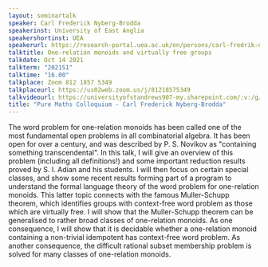 ```yaml
---
layout: seminartalk
speaker: Carl Frederick Nyberg-Brodda
speakerinst: University of East Anglia
speakershortinst: UEA
speakerurl: https://research-portal.uea.ac.uk/en/persons/carl-fredrik-nyberg-brodda
talktitle: One-relation monoids and virtually free groups
talkdate: Oct 14 2021
talkterm: "2021S1"
talktime: "16.00"
talkplace: Zoom 812 1857 5349
talkplaceurl: https://us02web.zoom.us/j/81218575349
talkvideourl: https://universityofstandrews907-my.sharepoint.com/:v:/g/personal/lst6_st-andrews_ac_uk/EVuKvdJY4ClKv3CnsA0FW4kBGnNH9AYp7KGLCOPow0N1fQ?e=GOhz7o
title: "Pure Maths Colloquium - Carl Frederick Nyberg-Brodda"
---
```


The word problem for one-relation monoids has been called one of the most fundamental open problems in all combinatorial algebra. It has been open for over a century, and was described by P. S. Novikov as "containing something transcendental". In this talk, I will give an overview of this problem (including all definitions!) and some important reduction results proved by S. I. Adian and his students. I will then focus on certain special classes, and show some recent results forming part of a program to understand the formal language theory of the word problem for one-relation monoids. This latter topic connects with the famous Muller-Schupp theorem, which identifies groups with context-free word problem as those which are virtually free. I will show that the Muller-Schupp theorem can be generalised to rather broad classes of one-relation monoids. As one consequence, I will show that it is decidable whether a one-relation monoid containing a non-trivial idempotent has context-free word problem. As another consequence, the difficult rational subset membership problem is solved for many classes of one-relation monoids. 